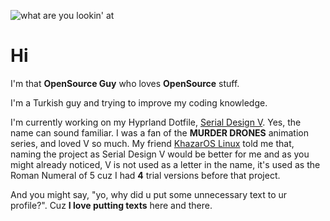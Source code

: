 ![what are you lookin' at](res/banner.png)
# Hi
I'm that **OpenSource Guy** who loves **OpenSource** stuff.

I'm a Turkish guy and trying to improve my coding knowledge.

I'm currently working on my Hyprland Dotfile, [Serial Design V](https://github.com/os-guy/Serial-Design-V).
Yes, the name can sound familiar.
I was a fan of the **MURDER DRONES** animation series, and loved V so much.
My friend [KhazarOS Linux](https://github.com/khazar-os-linux) told me that, naming the project as Serial Design V would be better for me and as you might already noticed, V is not used as a letter in the name, it's used as the Roman Numeral of 5 cuz I had **4** trial versions before that project.

And you might say, "yo, why did u put some unnecessary text to ur profile?".
Cuz **I love putting texts** here and there.

